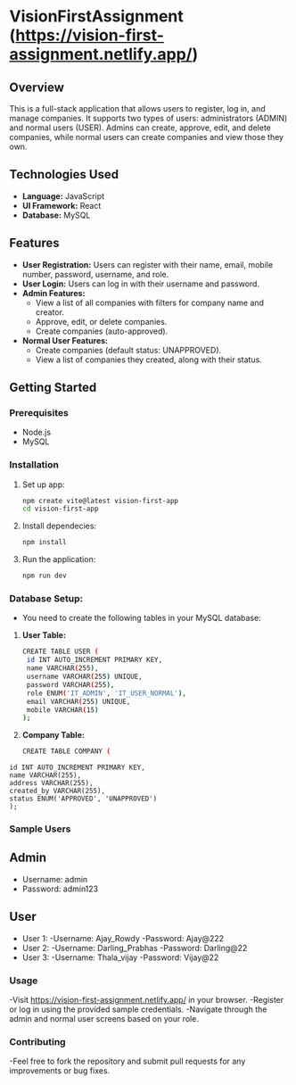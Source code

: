 # VisionFirstAssignment (https://vision-first-assignment.netlify.app/)

## Overview

This is a full-stack application that allows users to register, log in, and manage companies. It supports two types of users: administrators (ADMIN) and normal users (USER). Admins can create, approve, edit, and delete companies, while normal users can create companies and view those they own.

## Technologies Used

- **Language:** JavaScript
- **UI Framework:** React
- **Database:** MySQL

## Features

- **User Registration:** Users can register with their name, email, mobile number, password, username, and role.
- **User Login:** Users can log in with their username and password.
- **Admin Features:**
  - View a list of all companies with filters for company name and creator.
  - Approve, edit, or delete companies.
  - Create companies (auto-approved).
- **Normal User Features:**
  - Create companies (default status: UNAPPROVED).
  - View a list of companies they created, along with their status.

## Getting Started

### Prerequisites

- Node.js
- MySQL

### Installation
1. Set up app:
   ```bash
   npm create vite@latest vision-first-app
   cd vision-first-app
2. Install dependecies:
   ```bash
   npm install
3. Run the application:
   ```bash
   npm run dev

### Database Setup:
- You need to create the following tables in your MySQL database:
1. **User Table:**
   ```bash
   CREATE TABLE USER (
    id INT AUTO_INCREMENT PRIMARY KEY,
    name VARCHAR(255),
    username VARCHAR(255) UNIQUE,
    password VARCHAR(255),
    role ENUM('IT_ADMIN', 'IT_USER_NORMAL'),
    email VARCHAR(255) UNIQUE,
    mobile VARCHAR(15)
   );
  2. **Company Table:**
     ```bash
     CREATE TABLE COMPANY (
    id INT AUTO_INCREMENT PRIMARY KEY,
    name VARCHAR(255),
    address VARCHAR(255),
    created_by VARCHAR(255),
    status ENUM('APPROVED', 'UNAPPROVED')
    );

### Sample Users
## Admin
- Username: admin
- Password: admin123

## User
- User 1:
  -Username: Ajay_Rowdy
  -Password: Ajay@222
- User 2:
  -Username: Darling_Prabhas
  -Password: Darling@22
- User 3:
  -Username: Thala_vijay
  -Password: Vijay@22

### Usage
  -Visit https://vision-first-assignment.netlify.app/ in your browser.
  -Register or log in using the provided sample credentials.
  -Navigate through the admin and normal user screens based on your role.
  
### Contributing
  -Feel free to fork the repository and submit pull requests for any improvements or bug fixes.
